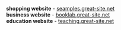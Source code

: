       
**shopping website** - [seamples.great-site.net](http://seampless.great-site.net)<br>
**business website** - [booklab.great-site.net](http://booklab.great-site.net)<br>
**education website** - [teaching.great-site.net](http://teaching.great-site.net)<br>





